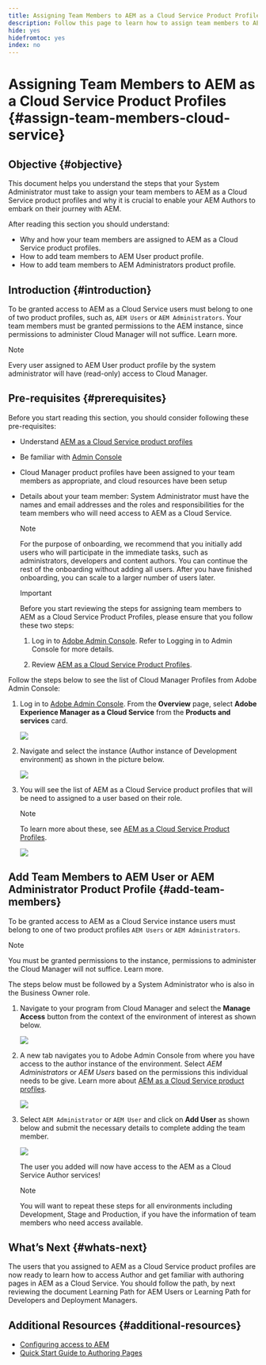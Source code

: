 ```yaml
---
title: Assigning Team Members to AEM as a Cloud Service Product Profiles 
description: Follow this page to learn how to assign team members to AEM as a Cloud Service Product Profiles
hide: yes
hidefromtoc: yes
index: no
---
```


# Assigning Team Members to AEM as a Cloud Service Product Profiles {#assign-team-members-cloud-service}

## Objective {#objective}

This document helps you understand the steps that your System Administrator must take to assign your team members to AEM as a Cloud Service product profiles and why it is crucial to enable your AEM Authors to embark on their journey with AEM. 

After reading this section you should understand:

* Why and how your team members are assigned to AEM as a Cloud Service product profiles.
* How to add team members to AEM User product profile.
* How to add team members to AEM Administrators product profile.


## Introduction {#introduction}

To be granted access to AEM as a Cloud Service users must belong to one of two product profiles, such as, `AEM Users` or `AEM Administrators`. Your team members must be granted permissions to the AEM instance, since permissions to administer Cloud Manager will not suffice. Learn more.

>[!NOTE]
>Every user assigned to AEM User product profile by the system administrator will have (read-only) access to Cloud Manager.

## Pre-requisites {#prerequisites}

Before you start reading this section, you should consider following these pre-requisites:

* Understand [AEM as a Cloud Service product profiles](https://experienceleague.adobe.com/docs/experience-manager-cloud-service/onboarding/onboarding-concepts/aem-cs-team-product-profiles.html?lang=en#aem-product-profiles)
* Be familiar with [Admin Console](https://experienceleague.adobe.com/docs/experience-manager-cloud-service/onboarding/onboarding-concepts/admin-console.html?lang=en)
* Cloud Manager product profiles have been assigned to your team members as appropriate, and cloud resources have been setup
* Details about your team member: System Administrator must have the names and email addresses and the roles and responsibilities for the team members who will need access to AEM as a Cloud Service. 

   >[!NOTE]
   >For the purpose of onboarding, we recommend that you initially add users who will participate in the immediate tasks, such as administrators, developers and content authors. You can continue the rest of the onboarding without adding all users. After you have finished onboarding, you can scale to a larger number of users later.


   >[!IMPORTANT]
   >Before you start reviewing the steps for assigning team members to AEM as a Cloud Service Product Profiles, please ensure that you follow these two steps:
   >
   >1. Log in to [Adobe Admin Console](https://experienceleague.adobe.com/docs/experience-manager-cloud-service/onboarding/onboarding-concepts/admin-console.html?lang=en). Refer to Logging in to Admin Console for more details.
   >
   >1. Review [AEM as a Cloud Service Product Profiles](https://experienceleague.adobe.com/docs/experience-manager-cloud-service/onboarding/onboarding-concepts/aem-cs-team-product-profiles.html?lang=en#aem-product-profiles). 

Follow the steps below to see the list of Cloud Manager Profiles from Adobe Admin Console:

1. Log in to [Adobe Admin Console](https://adminconsole.adobe.com/
). From the **Overview** page, select **Adobe Experience Manager as a Cloud Service** from the **Products and services** card.

   ![](/help/onboarding/onboarding-journey/assets/assign-team1.png)

1. Navigate and select the instance (Author instance of Development environment) as shown in the picture below.

   ![](/help/onboarding/onboarding-journey/assets/cloud-profiles-1.png)


1. You will see the list of AEM as a Cloud Service product profiles that will be need to assigned to a user based on their role. 

    >[!NOTE]
    >To learn more about these, see [AEM as a Cloud Service Product Profiles](https://experienceleague.adobe.com/docs/experience-manager-cloud-service/onboarding/onboarding-concepts/aem-cs-team-product-profiles.html?lang=en#aem-product-profiles).

   ![](/help/onboarding/onboarding-journey/assets/cloud-profiles-2.png)


## Add Team Members to AEM User or AEM Administrator Product Profile {#add-team-members}

To be granted access to AEM as a Cloud Service instance users must belong to one of two product profiles `AEM Users` or `AEM Administrators`. 

>[!NOTE]
>You must be granted permissions to the instance, permissions to administer the Cloud Manager will not suffice. Learn more. 

The steps below must be followed by a System Administrator who is also in the Business Owner role.

1. Navigate to your program from Cloud Manager and select the **Manage Access** button from the context of the environment of interest as shown below.

   ![](/help/onboarding/onboarding-journey/assets/add-team1.png)

1. A new tab navigates you to Adobe Admin Console from where you have access to the author instance of the environment. Select *AEM Administrators* or *AEM Users* based on the permissions this individual needs to be give. Learn more about [AEM as a Cloud Service product profiles](https://experienceleague.adobe.com/docs/experience-manager-cloud-service/onboarding/onboarding-concepts/aem-cs-team-product-profiles.html?lang=en#aem-product-profiles). 

   ![](/help/onboarding/onboarding-journey/assets/add-team2.png)

1. Select `AEM Administrator` or `AEM User` and click on **Add User** as shown below and submit the necessary details to complete adding the team member.

   ![](/help/onboarding/onboarding-journey/assets/add-team3.png)

   The user you added will now have access to the AEM as a Cloud Service Author services!

   >[!NOTE]
   >You will want to repeat these steps for all environments including Development, Stage and Production, if you have the information of team members who need access available.


## What’s Next {#whats-next}

The users that you assigned to AEM as a Cloud Service product profiles are now ready to learn how to access Author and get familiar with authoring pages in AEM as a Cloud Service. You should follow the path, by next reviewing the document Learning Path for AEM Users or Learning Path for Developers and Deployment Managers.

## Additional Resources {#additional-resources}

* [Configuring access to AEM](https://experienceleague.adobe.com/docs/experience-manager-learn/cloud-service/accessing/walk-through.html?lang=en)
* [Quick Start Guide to Authoring Pages](https://experienceleague.adobe.com/docs/experience-manager-cloud-service/sites/authoring/getting-started/quick-start.html?lang=en)
